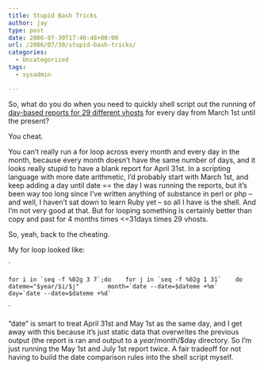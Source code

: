 ```yaml
---
title: Stupid Bash Tricks
author: jay
type: post
date: 2006-07-30T17:40:48+00:00
url: /2006/07/30/stupid-bash-tricks/
categories:
  - Uncategorized
tags:
  - sysadmin

---
```

So, what do you do when you need to quickly shell script out the running of [day-based reports for 29 different vhosts][1] for every day from March 1st until the present?

You cheat.

You can’t really run a for loop across every month and every day in the month, because every month doesn’t have the same number of days, and it looks really stupid to have a blank report for April 31st. In a scripting language with more date arithmetic, I’d probably start with March 1st, and keep adding a day until date == the day I was running the reports, but it’s been way too long since I’ve written anything of substance in perl or php &#8211; and well, I haven’t sat down to learn Ruby yet &#8211; so all I have is the shell. And I’m not very good at that. But for looping something is certainly better than copy and past for 4 months times <=31days times 29 vhosts.

So, yeah, back to the cheating.

My for loop looked like:

\`

<div class="highlighter-rouge">
  <pre class="highlight"><code>for i in `seq -f %02g 3 7`;do    for j in `seq -f %02g 1 31`    do        dateme="$year/$i/$j"        month=`date --date=$dateme +%m`        day=`date --date=$dateme +%d`</code></pre>
</div>

\`

“date” is smart to treat April 31st and May 1st as the same day, and I get away with this because it’s just static data that overwrites the previous output (the report is ran and output to a $year/$month/$day directory. So I’m just running the May 1st and July 1st report twice. A fair tradeoff for not having to build the date comparison rules into the shell script myself.

 [1]: http://systems.extension.org/blog/2006/07/30/webstats-now-with-daily-stats/
